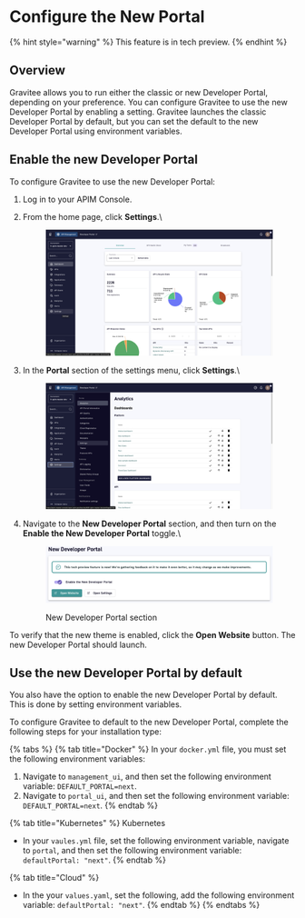# Configure the New Portal

{% hint style="warning" %}
This feature is in tech preview.&#x20;
{% endhint %}

## Overview

Gravitee allows you to run either the classic or new Developer Portal, depending on your preference. You can configure Gravitee to use the new Developer Portal by enabling a setting. Gravitee launches the classic Developer Portal by default, but you can set the default to the new Developer Portal using environment variables.&#x20;

## Enable the new Developer Portal

To configure Gravitee to use the new Developer Portal:

1. Log in to your APIM Console.
2.  From the home page, click **Settings**.\


    <figure><img src="../../.gitbook/assets/image (236).png" alt=""><figcaption></figcaption></figure>
3.  In the **Portal** section of the settings menu, click **Settings**.\


    <figure><img src="../../.gitbook/assets/image (237).png" alt=""><figcaption></figcaption></figure>
4.  Navigate to the **New Developer Portal** section, and then turn on the **Enable the New Developer Portal** toggle.\


    <figure><img src="../../.gitbook/assets/image (238).png" alt=""><figcaption><p>New Developer Portal section</p></figcaption></figure>

To verify that the new theme is enabled, click the **Open Website** button. The new Developer Portal should launch.&#x20;

## Use the new Developer Portal by default

You also have the option to enable the new Developer Portal by default. This is done by setting environment variables.

To configure Gravitee to default to the new Developer Portal, complete the following steps for your installation type:

{% tabs %}
{% tab title="Docker" %}
In your `docker.yml` file, you must set the following environment variables:

1. Navigate to `management_ui`, and then set the following environment variable: `DEFAULT_PORTAL=next`.&#x20;
2. Navigate to `portal_ui`, and then set the following environment variable: `DEFAULT_PORTAL=next`.
{% endtab %}

{% tab title="Kubernetes" %}
Kubernetes&#x20;

* In your `vaules.yml` file, set the following environment variable, navigate to `portal`, and then set the following environment variable: `defaultPortal: "next"`.
{% endtab %}

{% tab title="Cloud" %}
* In the your `values.yaml`, set the following, add the following environment variable: `defaultPortal: "next"`.
{% endtab %}
{% endtabs %}
